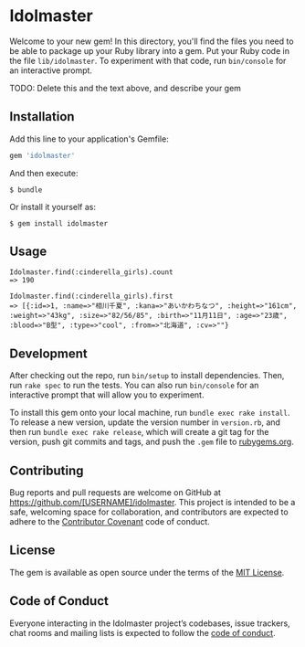 # Idolmaster

Welcome to your new gem! In this directory, you'll find the files you need to be able to package up your Ruby library into a gem. Put your Ruby code in the file `lib/idolmaster`. To experiment with that code, run `bin/console` for an interactive prompt.

TODO: Delete this and the text above, and describe your gem

## Installation

Add this line to your application's Gemfile:

```ruby
gem 'idolmaster'
```

And then execute:

    $ bundle

Or install it yourself as:

    $ gem install idolmaster

## Usage

```
Idolmaster.find(:cinderella_girls).count
=> 190

Idolmaster.find(:cinderella_girls).first
=> [{:id=>1, :name=>"相川千夏", :kana=>"あいかわちなつ", :height=>"161cm", :weight=>"43kg", :size=>"82/56/85", :birth=>"11月11日", :age=>"23歳", :blood=>"B型", :type=>"cool", :from=>"北海道", :cv=>""}
```

## Development

After checking out the repo, run `bin/setup` to install dependencies. Then, run `rake spec` to run the tests. You can also run `bin/console` for an interactive prompt that will allow you to experiment.

To install this gem onto your local machine, run `bundle exec rake install`. To release a new version, update the version number in `version.rb`, and then run `bundle exec rake release`, which will create a git tag for the version, push git commits and tags, and push the `.gem` file to [rubygems.org](https://rubygems.org).

## Contributing

Bug reports and pull requests are welcome on GitHub at https://github.com/[USERNAME]/idolmaster. This project is intended to be a safe, welcoming space for collaboration, and contributors are expected to adhere to the [Contributor Covenant](http://contributor-covenant.org) code of conduct.

## License

The gem is available as open source under the terms of the [MIT License](http://opensource.org/licenses/MIT).

## Code of Conduct

Everyone interacting in the Idolmaster project’s codebases, issue trackers, chat rooms and mailing lists is expected to follow the [code of conduct](https://github.com/[USERNAME]/idolmaster/blob/master/CODE_OF_CONDUCT.md).

